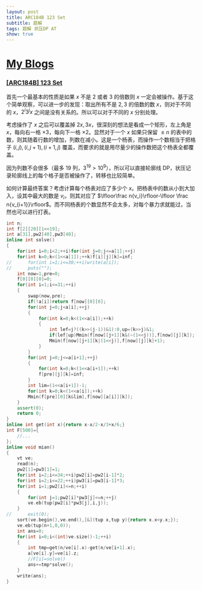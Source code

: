 ```yaml
---
layout: post
title: ARC184B 123 Set
subtitle: 题解
tags: 题解 状压DP AT
show: true
---
```


# [My Blogs]()

### [[ARC184B] 123 Set](https://www.luogu.com.cn/problem/AT_arc184_b)

首先一个最基本的性质是如果 $x$ 不是 $2$ 或者 $3$ 的倍数则 $x$ 一定会被操作。基于这个简单观察，可以进一步的发现：取出所有不是 $2,3$ 的倍数的数 $x$，则对于不同的 $x$，$2^i3^jx$ 之间是没有关系的。所以可以对于不同的 $x$ 分别处理。

考虑操作了 $x$ 之后可以覆盖掉 $2x,3x$，很深刻的想法是看成一个矩形，左上角是 $x$，每向右一格 $\times 3$，每向下一格 $\times 2$。显然对于一个 $x$ 如果只保留 $\leq n$ 的表中的数，则其随着行数的增加，列数在减小。这是一个杨表，而操作一个数相当于把格子 $(i,j),(i,j+1),(i+1,j)$ 覆盖，而要求的就是用尽量少的操作数把这个杨表全都覆盖。

因为列数不会很多（最多 $19$ 列，$3^{19}>10^9$），所以可以直接轮廓线 DP，状压记录轮廓线上的每个格子是否被操作了，转移也比较简单。

如何计算最终答案？考虑计算每个杨表对应了多少个 $x$。把杨表中的数从小到大加入，设其中最大的数是 $v_i$，则其对应了 $\lfloor\frac n{v_i}\rfloor-\lfloor \frac n{v_{i+1}}\rfloor$。而不同杨表的个数显然不会太多，对每个暴力求就能过，当然也可以进行打表。

```cpp
int n;
int f[2][20][1<<19];
int a[31],pw2[40],pw3[40];
inline int solve()
{
	for(int i=0;i<2;++i)for(int j=0;j<=a[1];++j)
	for(int k=0;k<(1<<a[1]);++k)f[i][j][k]=inf;
//		for(int i=1;i<=30;++i)write(a[i]);
//		puts("");
	int now=1,pre=0;
	f[0][0][0]=0;
	for(int i=1;i<=31;++i)
	{
		swap(now,pre);
		if(!a[i])return f[now][0][0];
		for(int j=0;j<a[i];++j)
		{
			for(int k=0;k<(1<<a[i]);++k)
			{
				int lef=j?((k>>(j-1))&1):0,up=(k>>j)&1;
				if(lef|up)Mmin(f[now][j+1][k&(~(1<<j))],f[now][j][k]);
				Mmin(f[now][j+1][k|(1<<j)],f[now][j][k]+1);
			}
		}
		for(int j=0;j<=a[i+1];++j)
		{
			for(int k=0;k<(1<<a[i+1]);++k)
			f[pre][j][k]=inf;
		}
		int lim=(1<<a[i+1])-1;
		for(int k=0;k<(1<<a[i]);++k)
		Mmin(f[pre][0][k&lim],f[now][a[i]][k]);
	}
	assert(0);
	return 0;
}
inline int get(int x){return x-x/2-x/3+x/6;}
int F[500]={
	//...
};
inline void mian()
{
	vt ve;
	read(n);
	pw2[1]=pw3[1]=1;
	for(int i=2;i<=34;++i)pw2[i]=pw2[i-1]*2;
	for(int i=2;i<=22;++i)pw3[i]=pw3[i-1]*3;
	for(int i=1;pw2[i]<=n;++i)
	{
		for(int j=1;pw2[i]*pw3[j]<=n;++j)
		ve.eb(tup(pw2[i]*pw3[j],i,j));
	}
//		exit(0);
	sort(ve.begin(),ve.end(),[&](tup x,tup y){return x.x<y.x;});
	ve.eb(tup(n+1,0,0));
	int ans=0;
	for(int i=0;i<(int)ve.size()-1;++i)
	{
		int tmp=get(n/ve[i].x)-get(n/ve[i+1].x);
		a[ve[i].y]=ve[i].z;
		//F[i]=solve()
		ans+=tmp*solve();
	}
	write(ans);
}
```

